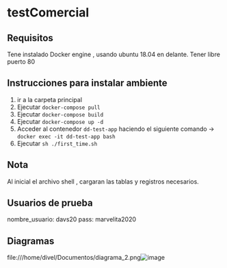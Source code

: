 # testComercial

## Requisitos 
Tene instalado Docker engine , usando ubuntu 18.04 en delante.
Tener libre puerto 80


## Instrucciones para instalar ambiente
1. ir a la carpeta principal
2. Ejecutar `docker-compose pull`
3. Ejecutar `docker-compose build`
4. Ejecutar `docker-compose up -d`
5. Acceder al contenedor `dd-test-app`  haciendo el siguiente comando -> `docker exec -it dd-test-app bash` 
6. Ejecutar `sh ./first_time.sh`



## Nota
Al inicial el archivo shell , cargaran las tablas y registros necesarios.

## Usuarios de prueba
 nombre_usuario: davs20
 pass: marvelita2020
 
 
 ## Diagramas
 file:///home/divel/Documentos/diagrama_2.png![image](https://user-images.githubusercontent.com/28819207/115647237-adf7bc00-a2e0-11eb-95ad-f4778291e2a3.png)


 
